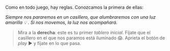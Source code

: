 <gs-toolbox toolbox-url="https://raw.githubusercontent.com/MumukiProject/mumuki-guia-gobstones-primeros-programas-kids/master/assets/toolbox_1553274591838.xml"></gs-toolbox>

Como en todo juego, hay reglas. Conozcamos la primera de ellas:

_Siempre nos pararemos en un casillero, que alumbraremos con una luz amarilla :bulb: . Si nos movemos, la luz nos acompañará._

> Mira a la **derecha**: este es tu primer _tablero inicial_. Fíjate que el casillero en el que nos paramos está iluminado :scream:.  Aprieta el botón de _play_ :arrow_forward: y fíjate en lo que pasa.
